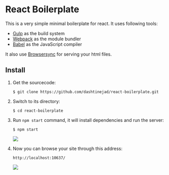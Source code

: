 # React Boilerplate

This is a very simple minimal boilerplate for react. It uses following tools:

+ [Gulp](http://gulpjs.com/) as the build system
+ [Webpack](https://webpack.github.io/) as the module bundler
+ [Babel](http://babeljs.io/) as the JavaScript compiler

It also use [Browsersync](https://www.browsersync.io/) for serving your html files.


## Install

1. Get the sourcecode:
    ```
    $ git clone https://github.com/dashtinejad/react-boilerplate.git
    ```

2. Switch to its directory:
    ```
    $ cd react-boilerplate
    ```

3. Run `npm start` command, it will install dependencies and run the server:
    ```
    $ npm start
    ```

    ![](http://sk.uploads.im/ANCfy.png)

4. Now you can browse your site through this address:
    ```
    http://localhost:10637/
    ```

    ![](http://sl.uploads.im/QDGjZ.png)

